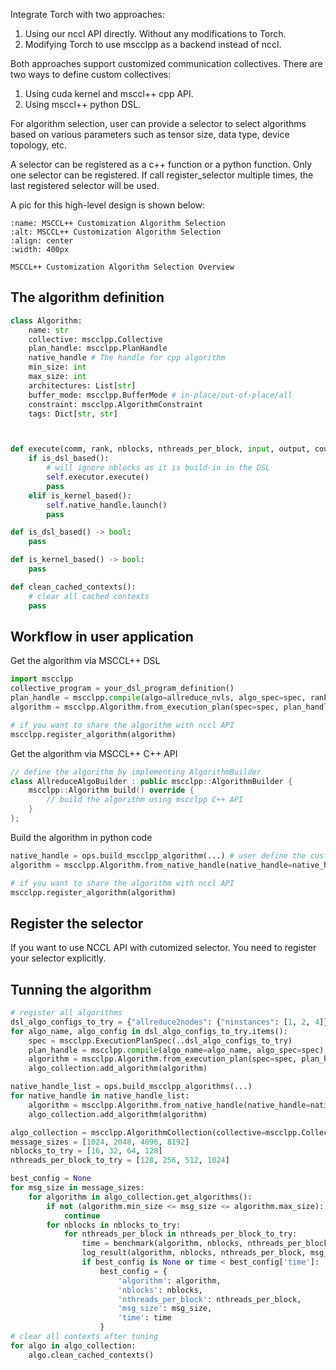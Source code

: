 Integrate Torch with two approaches:
1. Using our nccl API directly. Without any modifications to Torch.
2. Modifying Torch to use mscclpp as a backend instead of nccl.

Both approaches support customized communication collectives.
There are two ways to define custom collectives:
1. Using cuda kernel and msccl++ cpp API.
2. Using msccl++ python DSL.

For algorithm selection, user can provide a selector to select algorithms based on
various parameters such as tensor size, data type, device topology, etc.

A selector can be registered as a c++ function or a python function. Only one selector can be registered. If call register_selector multiple times, the last registered selector will be used.

A pic for this high-level design is shown below:

```{figure} ../figs/customize_algo.png
:name: MSCCL++ Customization Algorithm Selection
:alt: MSCCL++ Customization Algorithm Selection
:align: center
:width: 400px

MSCCL++ Customization Algorithm Selection Overview
```

## The algorithm definition
```python
class Algorithm:
    name: str
    collective: mscclpp.Collective
    plan_handle: mscclpp.PlanHandle
    native_handle # The handle for cpp algorithm
    min_size: int
    max_size: int
    architectures: List[str]
    buffer_mode: mscclpp.BufferMode # in-place/out-of-place/all
    constraint: mscclpp.AlgorithmConstraint
    tags: Dict[str, str]



def execute(comm, rank, nblocks, nthreads_per_block, input, output, count, dtype, extra, stream):
    if is_dsl_based():
        # will ignore nblocks as it is build-in in the DSL
        self.executor.execute()
        pass
    elif is_kernel_based():
        self.native_handle.launch()
        pass

def is_dsl_based() -> bool:
    pass

def is_kernel_based() -> bool:
    pass

def clean_cached_contexts():
    # clear all cached contexts
    pass
```

## Workflow in user application

Get the algorithm via MSCCL++ DSL
```python
import mscclpp
collective_program = your_dsl_program_definition()
plan_handle = mscclpp.compile(algo=allreduce_nvls, algo_spec=spec, rank=rank)
algorithm = mscclpp.Algorithm.from_execution_plan(spec=spec, plan_handle=plan_handle ...)

# if you want to share the algorithm with nccl API
mscclpp.register_algorithm(algorithm)
```

Get the algorithm via MSCCL++ C++ API
```cpp
// define the algorithm by implementing AlgorithmBuilder
class AllreduceAlgoBuilder : public mscclpp::AlgorithmBuilder {
    mscclpp::Algorithm build() override {
        // build the algorithm using mscclpp C++ API
    }
};
```
Build the algorithm in python code
```python
native_handle = ops.build_mscclpp_algorithm(...) # user define the customized op via python binding
algorithm = mscclpp.Algorithm.from_native_handle(native_handle=native_handle, ...)

# if you want to share the algorithm with nccl API
mscclpp.register_algorithm(algorithm)
```

## Register the selector
If you want to use NCCL API with cutomized selector. You need to register your selector explicitly.


## Tunning the algorithm
```python
# register all algorithms
dsl_algo_configs_to_try = {"allreduce2nodes": {"ninstances": [1, 2, 4]}}
for algo_name, algo_config in dsl_algo_configs_to_try.items():
    spec = mscclpp.ExecutionPlanSpec(..dsl_algo_configs_to_try)
    plan_handle = mscclpp.compile(algo_name=algo_name, algo_spec=spec)
    algorithm = mscclpp.Algorithm.from_execution_plan(spec=spec, plan_handle=plan_handle)
    algo_collection.add_algorithm(algorithm)

native_handle_list = ops.build_mscclpp_algorithms(...)
for native_handle in native_handle_list:
    algorithm = mscclpp.Algorithm.from_native_handle(native_handle=native_handle, ...)
    algo_collection.add_algorithm(algorithm)

algo_collection = mscclpp.AlgorithmCollection(collective=mscclpp.Collective.ALLREDUCE)
message_sizes = [1024, 2048, 4096, 8192]
nblocks_to_try = [16, 32, 64, 128]
nthreads_per_block_to_try = [128, 256, 512, 1024]

best_config = None
for msg_size in message_sizes:
    for algorithm in algo_collection.get_algorithms():
        if not (algorithm.min_size <= msg_size <= algorithm.max_size):
            continue
        for nblocks in nblocks_to_try:
            for nthreads_per_block in nthreads_per_block_to_try:
                time = benchmark(algorithm, nblocks, nthreads_per_block, msg_size)
                log_result(algorithm, nblocks, nthreads_per_block, msg_size, time)
                if best_config is None or time < best_config['time']:
                    best_config = {
                        'algorithm': algorithm,
                        'nblocks': nblocks,
                        'nthreads_per_block': nthreads_per_block,
                        'msg_size': msg_size,
                        'time': time
                    }
# clear all contexts after tuning
for algo in algo_collection:
    algo.clean_cached_contexts()
```